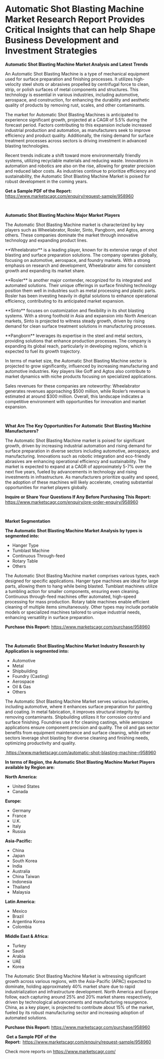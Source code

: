 <p><h1>Automatic Shot Blasting Machine Market Research Report Provides Critical Insights that can help Shape Business Development and Investment Strategies</h1></p><p><strong>Automatic Shot Blasting Machine Market Analysis and Latest Trends</strong></p>
<p><p>An Automatic Shot Blasting Machine is a type of mechanical equipment used for surface preparation and finishing processes. It utilizes high-velocity steel shots or abrasives propelled by centrifugal force to clean, strip, or polish surfaces of metal components and structures. This technology is essential in various industries, including automotive, aerospace, and construction, for enhancing the durability and aesthetic quality of products by removing rust, scales, and other contaminants.</p><p>The market for Automatic Shot Blasting Machines is anticipated to experience significant growth, projected at a CAGR of 5.5% during the forecast period. Factors contributing to this expansion include increased industrial production and automation, as manufacturers seek to improve efficiency and product quality. Additionally, the rising demand for surface treatment processes across sectors is driving investment in advanced blasting technologies. </p><p>Recent trends indicate a shift toward more environmentally friendly systems, utilizing recyclable materials and reducing waste. Innovations in automation and robotics are also on the rise, allowing for greater precision and reduced labor costs. As industries continue to prioritize efficiency and sustainability, the Automatic Shot Blasting Machine Market is poised for robust development in the coming years.</p></p>
<p><strong>Get a Sample PDF of the Report:&nbsp;</strong> <a href="https://www.marketscagr.com/enquiry/request-sample/958960?utm_campaign=1879&utm_medium=2&utm_source=Github&utm_content=ia&utm_term=18022025&utm_id=automatic-shot-blasting-machine">https://www.marketscagr.com/enquiry/request-sample/958960</a></p>
<p>&nbsp;</p>
<p><strong>Automatic Shot Blasting Machine Major Market Players</strong></p>
<p><p>The Automatic Shot Blasting Machine market is characterized by key players such as Wheelabrator, Rosler, Sinto, Pangborn, and Agtos, among others. These companies dominate the market through innovative technology and expanding product lines.</p><p>**Wheelabrator** is a leading player, known for its extensive range of shot blasting and surface preparation solutions. The company operates globally, focusing on automotive, aerospace, and foundry markets. With a strong emphasis on research and development, Wheelabrator aims for consistent growth and expanding its market share.</p><p>**Rosler** is another major contender, recognized for its integrated and automated solutions. Their unique offerings in surface finishing technology position them well in industries such as metal processing and plastic parts. Rosler has been investing heavily in digital solutions to enhance operational efficiency, contributing to its anticipated market expansion.</p><p>**Sinto** focuses on customization and flexibility in its shot blasting systems. With a strong foothold in Asia and expansion into North American markets, Sinto is projected to witness steady growth, driven by rising demand for clean surface treatment solutions in manufacturing processes.</p><p>**Pangborn** leverages its expertise in the steel and metal sectors, providing solutions that enhance production processes. The company is expanding its global reach, particularly in developing regions, which is expected to fuel its growth trajectory.</p><p>In terms of market size, the Automatic Shot Blasting Machine sector is projected to grow significantly, influenced by increasing manufacturing and automotive industries. Key players like Goff and Agtos also contribute to market dynamics with niche products focusing on specialized applications.</p><p>Sales revenues for these companies are noteworthy: Wheelabrator generates revenues approaching $500 million, while Rosler’s revenue is estimated at around $300 million. Overall, this landscape indicates a competitive environment with opportunities for innovation and market expansion.</p></p>
<p>&nbsp;</p>
<p><strong>What Are The Key Opportunities For Automatic Shot Blasting Machine Manufacturers?</strong></p>
<p><p>The Automatic Shot Blasting Machine market is poised for significant growth, driven by increasing industrial automation and rising demand for surface preparation in diverse sectors including automotive, aerospace, and manufacturing. Innovations such as robotic integration and eco-friendly abrasives are enhancing operational efficiency and sustainability. The market is expected to expand at a CAGR of approximately 5-7% over the next five years, fueled by advancements in technology and rising investments in infrastructure. As manufacturers prioritize quality and speed, the adoption of these machines will likely accelerate, creating substantial opportunities for market players globally.</p></p>
<p><strong>Inquire or Share Your Questions If Any Before Purchasing This Report:</strong> <a href="https://www.marketscagr.com/enquiry/pre-order-enquiry/958960?utm_campaign=1879&utm_medium=2&utm_source=Github&utm_content=ia&utm_term=18022025&utm_id=automatic-shot-blasting-machine">https://www.marketscagr.com/enquiry/pre-order-enquiry/958960</a></p>
<p>&nbsp;</p>
<p><strong>Market Segmentation</strong></p>
<p><strong>The Automatic Shot Blasting Machine Market Analysis by types is segmented into:</strong></p>
<p><ul><li>Hanger Type</li><li>Tumblast Machine</li><li>Continuous Through-feed</li><li>Rotary Table</li><li>Others</li></ul></p>
<p><p>The Automatic Shot Blasting Machine market comprises various types, each designed for specific applications. Hanger type machines are ideal for large parts, allowing them to hang while being blasted. Tumblast machines utilize a tumbling action for smaller components, ensuring even cleaning. Continuous through-feed machines offer automated, high-speed processing for mass production. Rotary table machines enable efficient cleaning of multiple items simultaneously. Other types may include portable models or specialized machines tailored to unique industrial needs, enhancing versatility in surface preparation.</p></p>
<p><strong>Purchase this Report:&nbsp;</strong><a href="https://www.marketscagr.com/purchase/958960?utm_campaign=1879&utm_medium=2&utm_source=Github&utm_content=ia&utm_term=18022025&utm_id=automatic-shot-blasting-machine">https://www.marketscagr.com/purchase/958960</a></p>
<p>&nbsp;</p>
<p><strong>The Automatic Shot Blasting Machine Market Industry Research by Application is segmented into:</strong></p>
<p><ul><li>Automotive</li><li>Metal</li><li>Shipbuilding</li><li>Foundry (Casting)</li><li>Aerospace</li><li>Oil & Gas</li><li>Others</li></ul></p>
<p><p>The Automatic Shot Blasting Machine Market serves various industries, including automotive, where it enhances surface preparation for painting and coating. In metal fabrication, it improves structural integrity by removing contaminants. Shipbuilding utilizes it for corrosion control and surface finishing. Foundries use it for cleaning castings, while aerospace applications ensure component precision and quality. The oil and gas sector benefits from equipment maintenance and surface cleaning, while other sectors leverage shot blasting for diverse cleaning and finishing needs, optimizing productivity and quality.</p></p>
<p><a href="https://www.marketscagr.com/automatic-shot-blasting-machine-r958960?utm_campaign=1879&utm_medium=2&utm_source=Github&utm_content=ia&utm_term=18022025&utm_id=automatic-shot-blasting-machine">&nbsp;https://www.marketscagr.com/automatic-shot-blasting-machine-r958960</a></p>
<p><strong>In terms of Region, the Automatic Shot Blasting Machine Market Players available by Region are:</strong></p>
<p>
    <p> <strong> North America: </strong>
        <ul>
            <li>United States</li>
            <li>Canada</li>
        </ul>
        </p> 
    <p> <strong> Europe: </strong>
        <ul>
            <li>Germany</li>
            <li>France</li>
            <li>U.K.</li>
            <li>Italy</li>
            <li>Russia</li>
        </ul>
        </p> 
    <p> <strong> Asia-Pacific: </strong>
        <ul>
            <li>China</li>
            <li>Japan</li>
            <li>South Korea</li>
            <li>India</li>
            <li>Australia</li>
            <li>China Taiwan</li>
            <li>Indonesia</li>
            <li>Thailand</li>
            <li>Malaysia</li>
        </ul>
        </p> 
    <p> <strong> Latin America: </strong>
        <ul>
            <li>Mexico</li>
            <li>Brazil</li>
            <li>Argentina Korea</li>
            <li>Colombia</li>
        </ul>
        </p> 
    <p> <strong> Middle East & Africa: </strong>
        <ul>
            <li>Turkey</li>
            <li>Saudi</li>
            <li>Arabia</li>
            <li>UAE</li>
            <li>Korea</li>
        </ul>
    </p>
    </p>
<p><p>The Automatic Shot Blasting Machine Market is witnessing significant growth across various regions, with the Asia-Pacific (APAC) expected to dominate, holding approximately 40% market share due to rapid industrialization and infrastructure development. North America and Europe follow, each capturing around 25% and 20% market shares respectively, driven by technological advancements and manufacturing resurgence. China, as a key player, is projected to contribute about 15% of the market, fueled by its robust manufacturing sector and increasing adoption of automated solutions.</p></p>
<p><strong>Purchase this Report: </strong><a href="https://www.marketscagr.com/purchase/958960?utm_campaign=1879&utm_medium=2&utm_source=Github&utm_content=ia&utm_term=18022025&utm_id=automatic-shot-blasting-machine">https://www.marketscagr.com/purchase/958960</a></p>
<p>&nbsp;<strong>Get a Sample PDF of the Report:&nbsp;&nbsp;</strong><a href="https://www.marketscagr.com/enquiry/request-sample/958960?utm_campaign=1879&utm_medium=2&utm_source=Github&utm_content=ia&utm_term=18022025&utm_id=automatic-shot-blasting-machine">https://www.marketscagr.com/enquiry/request-sample/958960</a></p>
<p><strong></strong></p>
<p>Check more reports on <a href="https://www.marketscagr.com/?utm_campaign=1879&utm_medium=2&utm_source=Github&utm_content=ia&utm_term=18022025&utm_id=automatic-shot-blasting-machine">https://www.marketscagr.com/</a></p>